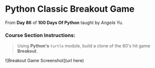 # Python Classic Breakout Game

From **Day 86** of **100 Days Of Python** taught by _Angela Yu_.

### Course Section Instructions:
> Using **Python's** `turtle` module, build a clone of the 80's hit game **Breakout**.

![Breakout Game Screenshot](url here)
